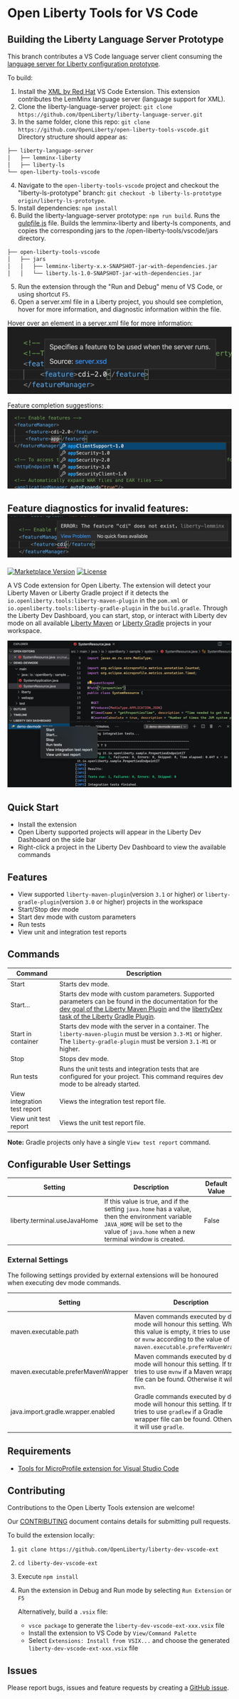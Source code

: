 # Open Liberty Tools for VS Code

## Building the Liberty Language Server Prototype

This branch contributes a VS Code language server client consuming the [language server for Liberty configuration prototype](https://github.com/OpenLiberty/liberty-language-server).

To build:
1. Install the [XML by Red Hat](https://marketplace.visualstudio.com/items?itemName=redhat.vscode-xml) VS Code Extension. This extension contributes the LemMinx language server (language support for XML).
2. Clone the liberty-language-server project: `git clone https://github.com/OpenLiberty/liberty-language-server.git`
3. In the same folder, clone this repo: `git clone https://github.com/OpenLiberty/open-liberty-tools-vscode.git`
Directory structure should appear as:
```
├── liberty-language-server
│   ├── lemminx-liberty
│   ├── liberty-ls
└── open-liberty-tools-vscode
```
4. Navigate to the `open-liberty-tools-vscode` project and checkout the "liberty-ls-prototype" branch: `git checkout -b liberty-ls-prototype origin/liberty-ls-prototype`.
3. Install dependencies: `npm install`
4. Build the liberty-language-server prototype: `npm run build`. Runs the [gulpfile.js](gulpfile.js) file. Builds the lemminx-liberty and liberty-ls components, and copies the corresponding jars to the /open-liberty-tools/vscode/jars directory.
```
├── open-liberty-tools-vscode
│   ├── jars
│   │   ├── lemminx-liberty-x.x-SNAPSHOT-jar-with-dependencies.jar
│   │   └── liberty.ls-1.0-SNAPSHOT-jar-with-dependencies.jar

```
5. Run the extension through the "Run and Debug" menu of VS Code, or using shortcut `F5`. 
6. Open a server.xml file in a Liberty project, you should see completion, hover for more information, and diagnostic information within the file.

Hover over an element in a server.xml file for more information:
![Server.xml element hover](images/liberty-ls-prototype/element-hover.png)

Feature completion suggestions: 
![Server.xml feature completion](images/liberty-ls-prototype/feature-completion.png)

Feature diagnostics for invalid features:
![Server.xml feature diagnostic](images/liberty-ls-prototype/feature-diagnostic.png)
---

[![Marketplace Version](https://vsmarketplacebadge.apphb.com/version/Open-Liberty.liberty-dev-vscode-ext.svg "Current Release")](https://marketplace.visualstudio.com/items?itemName=Open-Liberty.liberty-dev-vscode-ext)
[![License](https://img.shields.io/badge/License-EPL%202.0-red.svg?label=license&logo=eclipse)](https://www.eclipse.org/legal/epl-2.0/)

A VS Code extension for Open Liberty. The extension will detect your Liberty Maven or Liberty Gradle project if it detects the `io.openliberty.tools:liberty-maven-plugin` in the `pom.xml` or `io.openliberty.tools:liberty-gradle-plugin` in the `build.gradle`. Through the Liberty Dev Dashboard, you can start, stop, or interact with Liberty dev mode on all available [Liberty Maven](https://github.com/OpenLiberty/ci.maven/blob/master/docs/dev.md#dev) or [Liberty Gradle](https://github.com/OpenLiberty/ci.gradle/blob/master/docs/libertyDev.md) projects in your workspace.

![Open Liberty Tools Extension](images/open-liberty-tools.png)

## Quick Start

- Install the extension
- Open Liberty supported projects will appear in the Liberty Dev Dashboard on the side bar
- Right-click a project in the Liberty Dev Dashboard to view the available commands

## Features

- View supported `liberty-maven-plugin`(version `3.1` or higher) or `liberty-gradle-plugin`(version `3.0` or higher) projects in the workspace
- Start/Stop dev mode
- Start dev mode with custom parameters
- Run tests
- View unit and integration test reports

## Commands

| Command                      | Description                                                                                                                                                                                                                                                                                                                  |
| ---------------------------- | ---------------------------------------------------------------------------------------------------------------------------------------------------------------------------------------------------------------------------------------------------------------------------------------------------------------------------- |
| Start                        | Starts dev mode.                                                                                                                                                                                                                                                                                                             |
| Start…​                      | Starts dev mode with custom parameters. Supported parameters can be found in the documentation for the [dev goal of the Liberty Maven Plugin](https://github.com/OpenLiberty/ci.maven/blob/master/docs/dev.md#dev) and the [libertyDev task of the Liberty Gradle Plugin](https://github.com/OpenLiberty/ci.gradle/blob/master/docs/libertyDev.md#command-line-parameters). |
| Start in container                    | Starts dev mode with the server in a container. The `liberty-maven-plugin` must be version `3.3-M1` or higher. The `liberty-gradle-plugin` must be version `3.1-M1` or higher. |
| Stop                         | Stops dev mode.                                                                                                                                                                                                                                                                                                              |
| Run tests                    | Runs the unit tests and integration tests that are configured for your project. This command requires dev mode to be already started.                                                                                                                                                                                        |
| View integration test report | Views the integration test report file.                                                                                                                                                                                                                                                                                      |
| View unit test report        | Views the unit test report file.                                                                                                                                                                                                                                                                                             |

**Note:** Gradle projects only have a single `View test report` command.

## Configurable User Settings

| Setting                      | Description                                                                                                                                                                                 | Default Value |
| ---------------------------- | ------------------------------------------------------------------------------------------------------------------------------------------------------------------------------------------- | ------------- |
| liberty.terminal.useJavaHome | If this value is true, and if the setting `java.home` has a value, then the environment variable `JAVA_HOME` will be set to the value of `java.home` when a new terminal window is created. | False         |

### External Settings
The following settings provided by external extensions will be honoured when executing dev mode commands.

| Setting                      | Description                                                                                                                                                                                 | Provided By |
| ---------------------------- | ------------------------------------------------------------------------------------------------------------------------------------------------------------------------------------------- | ------------- |
| maven.executable.path | Maven commands executed by dev mode will honour this setting. When this value is empty, it tries to use `mvn` or `mvnw` according to the value of `maven.executable.preferMavenWrapper`. | [Maven for Java extension](https://marketplace.visualstudio.com/items?itemName=vscjava.vscode-maven)         |
| maven.executable.preferMavenWrapper | Maven commands executed by dev mode will honour this setting. If true, it tries to use `mvnw` if a Maven wrapper file can be found. Otherwise it will use `mvn`. | [Maven for Java extension](https://marketplace.visualstudio.com/items?itemName=vscjava.vscode-maven)         |
| java.import.gradle.wrapper.enabled | Gradle commands executed by dev mode will honour this setting. If true, it tries to use `gradlew` if a Gradle wrapper file can be found. Otherwise it will use `gradle`. | [Language support for Java extension](https://marketplace.visualstudio.com/items?itemName=redhat.java)        |

## Requirements

- [Tools for MicroProfile extension for Visual Studio Code](https://marketplace.visualstudio.com/items?itemName=redhat.vscode-microprofile)

## Contributing

Contributions to the Open Liberty Tools extension are welcome!

Our [CONTRIBUTING](CONTRIBUTING.md) document contains details for submitting pull requests.

To build the extension locally:

1. `git clone https://github.com/OpenLiberty/liberty-dev-vscode-ext`
2. `cd liberty-dev-vscode-ext`
3. Execute `npm install`
4. Run the extension in Debug and Run mode by selecting `Run Extension` or `F5`

   Alternatively, build a `.vsix` file:

   - `vsce package` to generate the `liberty-dev-vscode-ext-xxx.vsix` file
   - Install the extension to VS Code by `View/Command Palette`
   - Select `Extensions: Install from VSIX...` and choose the generated `liberty-dev-vscode-ext-xxx.vsix` file

## Issues

Please report bugs, issues and feature requests by creating a [GitHub issue](https://github.com/OpenLiberty/liberty-dev-vscode-ext/issues).